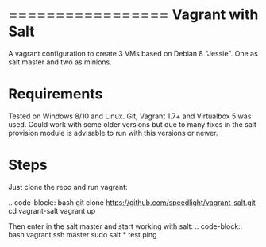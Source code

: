 =================
Vagrant with Salt
=================

A vagrant configuration to create 3 VMs based on Debian 8 "Jessie". One as salt master and two as minions.

Requirements
============

Tested on Windows 8/10 and Linux.
Git, Vagrant 1.7+ and Virtualbox 5 was used. Could work with some older versions but due to many fixes in the salt provision module is advisable to run with this versions or newer.

Steps
=====

Just clone the repo and run vagrant:

.. code-block:: bash
    git clone https://github.com/speedlight/vagrant-salt.git
    cd vagrant-salt
    vagrant up

Then enter in the salt master and start working with salt:
.. code-block:: bash
    vagrant ssh master
    sudo salt \* test.ping
